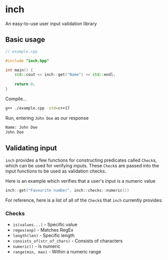 
# inch
An easy-to-use user input validation library

## Basic usage
```cpp
// example.cpp

#include "inch.hpp"

int main() {
    std::cout << inch::get("Name") << std::endl;
    
    return 0;
}
```

Compile...

```bash
g++ ./example.cpp -std=c++17
```

Run, entering `John Doe` as our response

```bash
Name: John Doe
John Doe
```

## Validating input
`inch` provides a few functions for constructing predicates called `Check`s, which can be used for verifying inputs.
These `Check`s are passed into the input functions to be used as validation checks.

Here is an example which verifies that a user's input is a numeric value
```cpp
inch::get("Favourite number", inch::checks::numeric())
```

For reference, here is a list of all of the `Check`s that `inch` currently provides:
### Checks
- `is(values...)` - Specific value
- `regex(exp)` - Matches RegEx
- `length(len)` - Specific length
- `consists_of(str_of_chars)` - Consists of characters
- `numeric()` - Is numeric
- `range(min, max)` - Within a numeric range